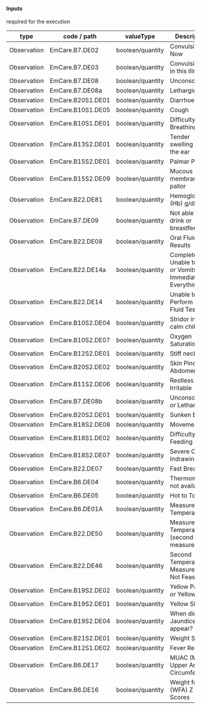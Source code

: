 #### Inputs

required for the execution

| type | code / path | valueType | Description |
|---|---|---|---|
| Observation | EmCare.B7.DE02 | boolean/quantity | Convulsing Now |
| Observation | EmCare.B7.DE03 | boolean/quantity | Convulsion(s) in this Illness |
| Observation | EmCare.B7.DE08 | boolean/quantity | Unconscious |
| Observation | EmCare.B7.DE08a | boolean/quantity | Lethargic |
| Observation | EmCare.B20S1.DE01 | boolean/quantity | Diarrhoea |
| Observation | EmCare.B10S1.DE05 | boolean/quantity | Cough |
| Observation | EmCare.B10S1.DE01 | boolean/quantity | Difficulty Breathing |
| Observation | EmCare.B13S2.DE01 | boolean/quantity | Tender swelling behind the ear |
| Observation | EmCare.B15S2.DE01 | boolean/quantity | Palmar Pallor |
| Observation | EmCare.B15S2.DE09 | boolean/quantity | Mucous membrane pallor |
| Observation | EmCare.B22.DE81 | boolean/quantity | Hemoglobin (Hb) g/dL |
| Observation | EmCare.B7.DE09 | boolean/quantity | Not able to drink or breastfeed |
| Observation | EmCare.B22.DE08 | boolean/quantity | Oral Fluid Test Results |
| Observation | EmCare.B22.DE14a | boolean/quantity | Completely Unable to Drink or Vomits Immediately / Everything |
| Observation | EmCare.B22.DE14 | boolean/quantity | Unable to Perform Oral Fluid Test |
| Observation | EmCare.B10S2.DE04 | boolean/quantity | Stridor in a calm child |
| Observation | EmCare.B10S2.DE07 | boolean/quantity | Oxygen Saturation |
| Observation | EmCare.B12S2.DE01 | boolean/quantity | Stiff neck |
| Observation | EmCare.B20S2.DE02 | boolean/quantity | Skin Pinch of Abdomen |
| Observation | EmCare.B11S2.DE06 | boolean/quantity | Restless and Irritable |
| Observation | EmCare.B7.DE08b | boolean/quantity | Unconscious or Lethargic |
| Observation | EmCare.B20S2.DE01 | boolean/quantity | Sunken Eyes |
| Observation | EmCare.B18S2.DE08 | boolean/quantity | Movements |
| Observation | EmCare.B18S1.DE02 | boolean/quantity | Difficulty with Feeding |
| Observation | EmCare.B18S2.DE07 | boolean/quantity | Severe Chest Indrawing |
| Observation | EmCare.B22.DE07 | boolean/quantity | Fast Breathing |
| Observation | EmCare.B6.DE04 | boolean/quantity | Thermometer not available |
| Observation | EmCare.B6.DE05 | boolean/quantity | Hot to Touch |
| Observation | EmCare.B6.DE01A | boolean/quantity | Measured Temperature |
| Observation | EmCare.B22.DE50 | boolean/quantity | Measured Temperature (second measurement) |
| Observation | EmCare.B22.DE46 | boolean/quantity | Second Temperature Measurement Not Feasible |
| Observation | EmCare.B19S2.DE02 | boolean/quantity | Yellow Palms or Yellow Soles |
| Observation | EmCare.B19S2.DE01 | boolean/quantity | Yellow Skin |
| Observation | EmCare.B19S2.DE04 | boolean/quantity | When did the Jaundice first appear? |
| Observation | EmCare.B21S2.DE01 | boolean/quantity | Weight Status |
| Observation | EmCare.B12S1.DE02 | boolean/quantity | Fever Reported |
| Observation | EmCare.B6.DE17 | boolean/quantity | MUAC (Mid Upper Arm Circumference) |
| Observation | EmCare.B6.DE16 | boolean/quantity | Weight for Age (WFA) Z Scores |

